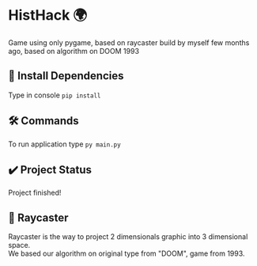 # HistHack :earth_africa:
Game using only pygame, based on raycaster build by myself few months ago, based on algorithm on DOOM 1993

## :dart: Install Dependencies
Type in console `pip install`

## :hammer_and_wrench: Commands
To run application type `py main.py`

## :heavy_check_mark: Project Status
Project finished!

## :movie_camera: Raycaster
Raycaster is the way to project 2 dimensionals graphic into 3 dimensional space. \
We based our algorithm on original type from "DOOM", game from 1993.
